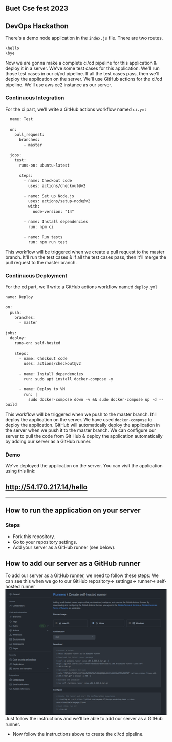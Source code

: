 ## Buet Cse fest 2023
## DevOps Hackathon

There's a demo node application in the `index.js` file. There are two routes.
```
\hello
\bye
```

Now we are gonna make a complete ci/cd pipeline for this application & deploy it in a server. We've some test cases for this application. We'll run those test cases in our ci/cd pipeline. If all the test cases pass, then we'll deploy the application on the server. We'll use GitHub actions for the ci/cd pipeline. We'll use aws ec2 instance as our server.  

  ### Continuous Integration
  For the ci part, we'll write a GitHub actions workflow named `ci.yml`

  ```
    name: Test

    on:
      pull_request:
        branches:
          - master

    jobs:
      test:
        runs-on: ubuntu-latest

        steps:
          - name: Checkout code
            uses: actions/checkout@v2

          - name: Set up Node.js
            uses: actions/setup-node@v2
            with:
              node-version: "14"

          - name: Install dependencies
            run: npm ci

          - name: Run tests
            run: npm run test

  ```
This workflow will be triggered when we create a pull request to the master branch. It'll run the test cases & if all the test cases pass, then it'll merge the pull request to the master branch.  

  ### Continuous Deployment
  For the cd part, we'll write a GitHub actions workflow named `deploy.yml`
```
name: Deploy

on:
  push:
    branches:
      - master

jobs:
  deploy:
    runs-on: self-hosted

    steps:
      - name: Checkout code
        uses: actions/checkout@v2

      - name: Install dependencies
        run: sudo apt install docker-compose -y

      - name: Deploy to VM
        run: |
          sudo docker-compose down -v && sudo docker-compose up -d --build

```
This workflow will be triggered when we push to the master branch. It'll deploy the application on the server. We have used `docker-compose` to deploy the application. GitHub will automatically deploy the application in the server when we push it to the master branch. We can configure our server to pull the code from Git Hub & deploy the application automatically by adding our server as a GitHub runner.

### Demo
  We've deployed the application on the server. You can visit the application using this link:

http://54.170.217.14/hello
---

---
## How to run the application on your server
  ### Steps
  - Fork this repository.
  - Go to your repository settings.
  - Add your server as a GitHub runner (see below).
## How to add our server as a GitHub runner
To add our server as a GitHub runner, we need to follow these steps: We can see this when we go to our GitHub repository-> settings-> runner-> self-hosted runner 
![this](pics/self-hosted-runner.png)
Just follow the instructions and we'll be able to add our server as a GitHub runner.

  - Now follow the instructions above to create the ci/cd pipeline.


<!-- nohup ./run.sh > /dev/null 2>&1 & -->